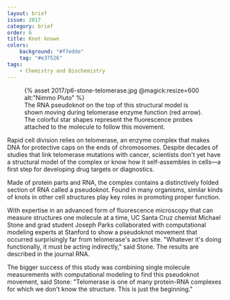 ```yaml
---
layout: brief
issue: 2017
category: brief
order: 6
title: Knot known
colors:
    background: "#f7edde"
    tag: "#e37526"
tags:
    - Chemistry and Biochemistry
---
```

<figure class="right">
{% asset 2017/p6-stone-telomerase.jpg @magick:resize=600 alt:"Nimmo Pluto" %}
<figcaption>The RNA pseudoknot on the top of this structural model is shown moving during telomerase enzyme function (red arrow). The colorful star shapes represent the fluorescence probes attached to the molecule to follow this movement.</figcaption>
</figure>

Rapid cell division relies on telomerase, an enzyme complex that makes DNA for protective caps on the ends of chromosomes. Despite decades of studies that link telomerase mutations with cancer, scientists don&#39;t yet have a structural model of the complex or know how it self-assembles in cells—a first step for developing drug targets or diagnostics.

Made of protein parts and RNA, the complex contains a distinctively folded section of RNA called a pseudoknot. Found in many organisms, similar kinds of knots in other cell structures play key roles in promoting proper function.

With expertise in an advanced form of fluorescence microscopy that can measure structures one molecule at a time, UC Santa Cruz chemist Michael Stone and grad student Joseph Parks collaborated with computational modeling experts at Stanford to show a pseudoknot movement that occurred surprisingly far from telomerase&#39;s active site. &quot;Whatever it&#39;s doing functionally, it must be acting indirectly,&quot; said Stone. The results are described in the journal RNA.

The bigger success of this study was combining single molecule measurements with computational modeling to find this pseudoknot movement, said Stone: &quot;Telomerase is one of many protein-RNA complexes for which we don&#39;t know the structure. This is just the beginning.&quot;
